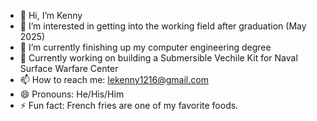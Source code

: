 - 👋 Hi, I’m Kenny
- 👀 I’m interested in getting into the working field after graduation (May 2025) 
- 🌱 I’m currently finishing up my computer engineering degree 
- 💞️ Currently working on building a Submersible Vechile Kit for Naval Surface Warfare Center
- 📫 How to reach me: lekenny1216@gmail.com
- 😄 Pronouns: He/His/Him
- ⚡ Fun fact: French fries are one of my favorite foods. 

<!---
Kenken1216/Kenken1216 is a ✨ special ✨ repository because its `README.md` (this file) appears on your GitHub profile.
You can click the Preview link to take a look at your changes.
--->
